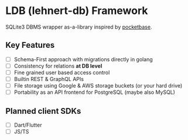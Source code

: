 # LDB (lehnert-db) Framework

SQLite3 DBMS wrapper as-a-library inspired by [pocketbase](https://pocketbase.io/).

## Key Features

- [ ] Schema-First approach with migrations directly in golang
- [ ] Consistency for relations **at DB level**
- [ ] Fine grained user based access control
- [ ] Builtin REST & GraphQL APIs
- [ ] File storage using Google & AWS storage buckets (or your hard drive)
- [ ] Portability as an API frontend for PostgreSQL (maybe also MySQL)

## Planned client SDKs

- [ ] Dart/Flutter
- [ ] JS/TS
